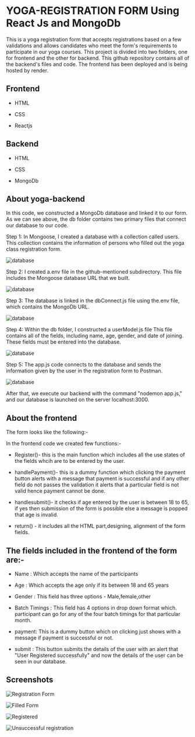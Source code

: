 
# YOGA-REGISTRATION FORM Using React Js and MongoDb

This is a yoga registration form that accepts registrations based on a few validations and allows candidates who meet the form's requirements to participate in our yoga courses.
This project is divided into two folders, one for frontend and the other for backend.
This github repository contains all of the backend's files and code. The frontend has been deployed and is being hosted by render.


## Frontend 
- HTML

- CSS

- Reactjs

## Backend
- HTML

- CSS

- MongoDb

## About yoga-backend

In this code, we constructed a MongoDb database and linked it to our form.
As we can see above, the db folder contains two primary files that connect our database to our code.

Step 1: In Mongoose, I created a database with a collection called users. This collection contains the information of persons who filled out the yoga class registration form.

![database](https://github.com/aanchal2320/yoga-backend/blob/main/images/3.png?raw=true)

Step 2: I created a.env file in the github-mentioned subdirectory. This file includes the Mongoose database URL that we built.

![database](https://github.com/aanchal2320/yoga-backend/blob/main/images/7.png?raw=true)

Step 3: The database is linked in the dbConnect.js file using the.env file, which contains the MongoDb URL.

![database](https://github.com/aanchal2320/yoga-backend/blob/main/images/5.png?raw=true)

Step 4: Within the db folder, I constructed a userModel.js file This file contains all of the fields, including name, age, gender, and date of joining. These fields must be entered into the database.

![database](https://github.com/aanchal2320/yoga-backend/blob/main/images/6.png?raw=true)

Step 5: The app.js code connects to the database and sends the information given by the user in the registration form to Postman.

![database](https://github.com/aanchal2320/yoga-backend/blob/main/images/10.png?raw=true)

After that, we execute our backend with the command "nodemon app.js," and our database is launched on the server localhost:3000.



## About the frontend

The form looks like the following:-


In the frontend code we created few functions:-

- Register()- this is the main function which includes all the use states of the fields whcih are to be entered by the user.

- handlePayment()- this is a dummy function which clicking the payment button alerts with a message that payment is successful and if any other field do not passes the validation it alerts that a particular field is not valid hence payment cannot be done.

- handlesubmit()- it checks if age entered by the user is between 18 to 65, if yes then submission of the form is possible else a message is popped that age is invalid.

- return() - it includes all the HTML part,designing, alignment of the form fields.

## The fields included in the frontend of the form are:-

- Name : Which accepts the name of the participants

- Age : Which accepts the age only if its between 18 and 65 years

- Gender : This field has three options - Male,female,other

- Batch Timings : This field has 4 options in drop down format which. participant can go for any of the four batch timings for that particular month.

- payment: This is a dummy button which on clicking just shows with a message if payment is successful or not.

- submit : This button submits the details of the user with an alert that "User Registered successfully" and now the details of the user can be seen in our database.














## Screenshots

![Registration Form](https://github.com/aanchal2320/yoga-backend/blob/main/images/4.png?raw=true)


![Filled Form](https://github.com/aanchal2320/yoga-backend/blob/main/images/2.png?raw=true)


![Registered](https://github.com/aanchal2320/yoga-backend/blob/main/images/1.png?raw=true)


![Unsuccessful registration](https://github.com/aanchal2320/yoga-backend/blob/main/images/9.png?raw=true)
